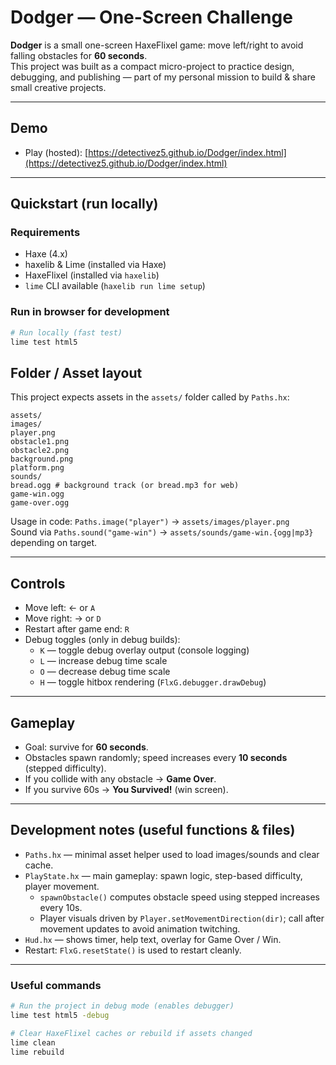 # Dodger — One-Screen Challenge

**Dodger** is a small one-screen HaxeFlixel game: move left/right to avoid falling obstacles for **60 seconds**.  
This project was built as a compact micro-project to practice design, debugging, and publishing — part of my personal mission to build & share small creative projects.

---

## Demo
- Play (hosted): [https://detectivez5.github.io/Dodger/index.html](https://detectivez5.github.io/Dodger/index.html)

---

## Quickstart (run locally)

### Requirements
- Haxe (4.x)  
- haxelib & Lime (installed via Haxe)  
- HaxeFlixel (installed via `haxelib`)  
- `lime` CLI available (`haxelib run lime setup`)

### Run in browser for development
```bash
# Run locally (fast test)
lime test html5
```

Folder / Asset layout
---------------------

This project expects assets in the `assets/` folder called by `Paths.hx`:

```
assets/
images/
player.png
obstacle1.png
obstacle2.png
background.png
platform.png
sounds/
bread.ogg # background track (or bread.mp3 for web)
game-win.ogg
game-over.ogg
```

Usage in code: `Paths.image("player")` → `assets/images/player.png`  
Sound via `Paths.sound("game-win")` → `assets/sounds/game-win.{ogg|mp3}` depending on target.

---

Controls
--------

* Move left: ← or `A`
* Move right: → or `D`
* Restart after game end: `R`
* Debug toggles (only in debug builds):
  * `K` — toggle debug overlay output (console logging)
  * `L` — increase debug time scale
  * `O` — decrease debug time scale
  * `H` — toggle hitbox rendering (`FlxG.debugger.drawDebug`)

---

Gameplay
--------

* Goal: survive for **60 seconds**.
* Obstacles spawn randomly; speed increases every **10 seconds** (stepped difficulty).
* If you collide with any obstacle → **Game Over**.
* If you survive 60s → **You Survived!** (win screen).

---

Development notes (useful functions & files)
--------------------------------------------

* `Paths.hx` — minimal asset helper used to load images/sounds and clear cache.
* `PlayState.hx` — main gameplay: spawn logic, step-based difficulty, player movement.
  * `spawnObstacle()` computes obstacle speed using stepped increases every 10s.
  * Player visuals driven by `Player.setMovementDirection(dir)`; call after movement updates to avoid animation twitching.
* `Hud.hx` — shows timer, help text, overlay for Game Over / Win.
* Restart: `FlxG.resetState()` is used to restart cleanly.

---

### Useful commands

```bash
# Run the project in debug mode (enables debugger)
lime test html5 -debug

# Clear HaxeFlixel caches or rebuild if assets changed
lime clean
lime rebuild
```

